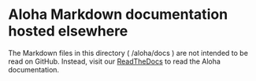 # Aloha Markdown documentation hosted elsewhere

The Markdown files in this directory ( /aloha/docs ) are not intended
to be read on GitHub. Instead, visit our
[ReadTheDocs](https://aloha.readthedocs.io/en/latest/index.html) to
read the Aloha documentation.
